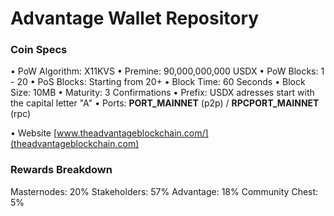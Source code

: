 Advantage Wallet Repository
=====================================

### Coin Specs

• PoW Algorithm: X11KVS
• Premine: 90,000,000,000 USDX
• PoW Blocks: 1 - 20
• PoS Blocks: Starting from 20+
• Block Time: 60 Seconds
• Block Size: 10MB
• Maturity: 3 Confirmations
• Prefix: USDX adresses start with the capital letter "A"
• Ports: __PORT_MAINNET__ (p2p) / __RPCPORT_MAINNET__ (rpc)

• Website [www.theadvantageblockchain.com/](theadvantageblockchain.com)

### Rewards Breakdown
Masternodes: 20%
Stakeholders: 57%
Advantage: 18%
Community Chest: 5%
